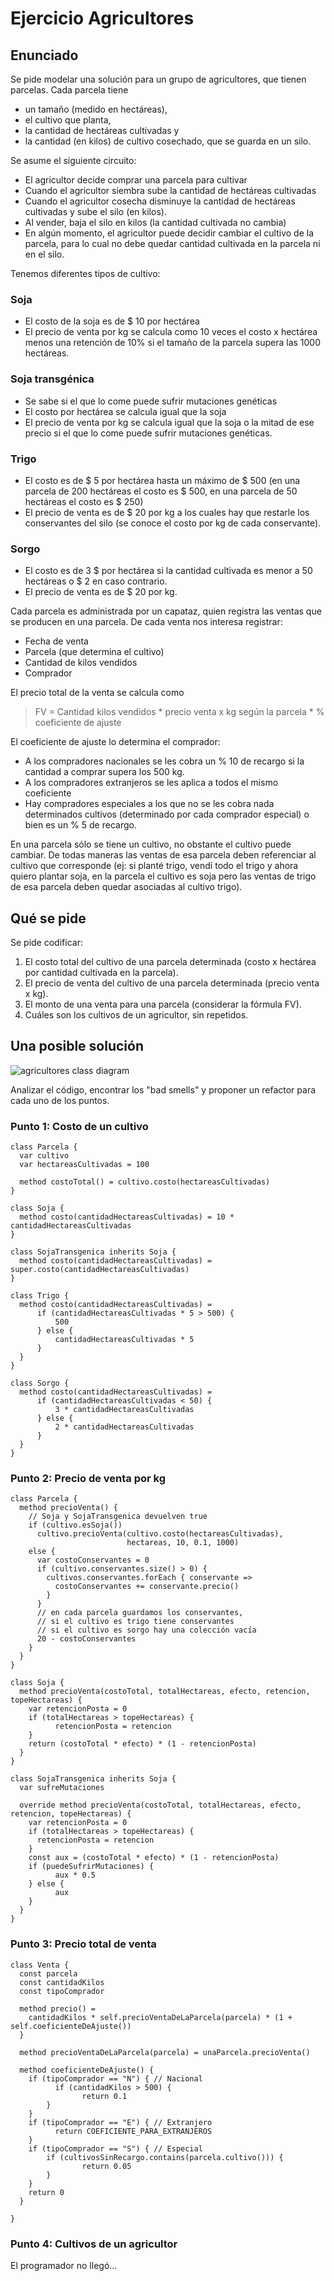 
# Ejercicio Agricultores

## Enunciado

Se pide modelar una solución para un grupo de agricultores, que tienen parcelas. Cada parcela tiene

- un tamaño (medido en hectáreas),
- el cultivo que planta,
- la cantidad de hectáreas cultivadas y
- la cantidad (en kilos) de cultivo cosechado, que se guarda en un silo.

Se asume el siguiente circuito:

- El agricultor decide comprar una parcela para cultivar
- Cuando el agricultor siembra sube la cantidad de hectáreas cultivadas
- Cuando el agricultor cosecha disminuye la cantidad de hectáreas cultivadas y sube el
silo (en kilos).
- Al vender, baja el silo en kilos (la cantidad cultivada no cambia)
- En algún momento, el agricultor puede decidir cambiar el cultivo de la parcela, para lo
cual no debe quedar cantidad cultivada en la parcela ni en el silo.

Tenemos diferentes tipos de cultivo:

### Soja

- El costo de la soja es de $ 10 por hectárea
- El precio de venta por kg se calcula como 10 veces el costo x hectárea menos
una retención de 10% si el tamaño de la parcela supera las 1000 hectáreas.

### Soja transgénica

- Se sabe si el que lo come puede sufrir mutaciones genéticas
- El costo por hectárea se calcula igual que la soja
- El precio de venta por kg se calcula igual que la soja o la mitad de ese precio si el
que lo come puede sufrir mutaciones genéticas.

### Trigo

- El costo es de $ 5 por hectárea hasta un máximo de $ 500 (en una parcela de
200 hectáreas el costo es $ 500, en una parcela de 50 hectáreas el costo es $ 250)
- El precio de venta es de $ 20 por kg a los cuales hay que restarle los conservantes del silo (se conoce el costo por kg de cada conservante).

### Sorgo

- El costo es de 3 $ por hectárea si la cantidad cultivada es menor a 50 hectáreas o $ 2 en caso contrario.
- El precio de venta es de $ 20 por kg.

Cada parcela es administrada por un capataz, quien registra las ventas que se producen en una parcela. De cada venta nos interesa registrar:

- Fecha de venta
- Parcela (que determina el cultivo)
- Cantidad de kilos vendidos
- Comprador

El precio total de la venta se calcula como

> FV = Cantidad kilos vendidos * precio venta x kg según la parcela * % coeficiente de ajuste

El coeficiente de ajuste lo determina el comprador:

- A los compradores nacionales se les cobra un % 10 de recargo si la cantidad a comprar
supera los 500 kg.
- A los compradores extranjeros se les aplica a todos el mismo coeficiente
- Hay compradores especiales a los que no se les cobra nada determinados cultivos
(determinado por cada comprador especial) o bien es un % 5 de recargo.

En una parcela sólo se tiene un cultivo, no obstante el cultivo puede cambiar. De todas maneras las ventas de esa parcela deben referenciar al cultivo que corresponde (ej: si planté trigo, vendí todo el trigo y ahora quiero plantar soja, en la parcela el cultivo es soja pero las ventas de trigo de esa parcela deben quedar asociadas al cultivo trigo).

## Qué se pide

Se pide codificar:

1. El costo total del cultivo de una parcela determinada (costo x hectárea por cantidad
cultivada en la parcela).
2. El precio de venta del cultivo de una parcela determinada (precio venta x kg).
3. El monto de una venta para una parcela (considerar la fórmula FV).
4. Cuáles son los cultivos de un agricultor, sin repetidos.

## Una posible solución

![agricultores class diagram](./agricultores_cd.png)

Analizar el código, encontrar los "bad smells" y proponer un refactor para cada uno de los puntos.

### Punto 1: Costo de un cultivo

```wollok
class Parcela {
  var cultivo
  var hectareasCultivadas = 100

  method costoTotal() = cultivo.costo(hectareasCultivadas)
}

class Soja {
  method costo(cantidadHectareasCultivadas) = 10 * cantidadHectareasCultivadas
}

class SojaTransgenica inherits Soja {
  method costo(cantidadHectareasCultivadas) = super.costo(cantidadHectareasCultivadas)
}

class Trigo {
  method costo(cantidadHectareasCultivadas) =
      if (cantidadHectareasCultivadas * 5 > 500) {
          500
      } else {
          cantidadHectareasCultivadas * 5
      }
  }
}

class Sorgo {
  method costo(cantidadHectareasCultivadas) =
      if (cantidadHectareasCultivadas < 50) {
          3 * cantidadHectareasCultivadas
      } else {
          2 * cantidadHectareasCultivadas
      }
  }
}
```

### Punto 2: Precio de venta por kg

```wollok
class Parcela {
  method precioVenta() {
    // Soja y SojaTransgenica devuelven true
    if (cultivo.esSoja())
      cultivo.precioVenta(cultivo.costo(hectareasCultivadas),
                          hectareas, 10, 0.1, 1000)
    else {
      var costoConservantes = 0
      if (cultivo.conservantes.size() > 0) {
        cultivos.conservantes.forEach { conservante =>
          costoConservantes += conservante.precio()
        }
      }
      // en cada parcela guardamos los conservantes,
      // si el cultivo es trigo tiene conservantes
      // si el cultivo es sorgo hay una colección vacía
      20 - costoConservantes
    }
  }
}

class Soja {
  method precioVenta(costoTotal, totalHectareas, efecto, retencion, topeHectareas) {
    var retencionPosta = 0
    if (totalHectareas > topeHectareas) {
          retencionPosta = retencion
    }
    return (costoTotal * efecto) * (1 - retencionPosta)
  }
}

class SojaTransgenica inherits Soja {
  var sufreMutaciones

  override method precioVenta(costoTotal, totalHectareas, efecto, retencion, topeHectareas) {
    var retencionPosta = 0
    if (totalHectareas > topeHectareas) {
      retencionPosta = retencion
    }
    const aux = (costoTotal * efecto) * (1 - retencionPosta)
    if (puedeSufrirMutaciones) {
          aux * 0.5
    } else {
          aux
    }
  }
}
```

### Punto 3: Precio total de venta

```wollok
class Venta {
  const parcela
  const cantidadKilos
  const tipoComprador

  method precio() =
    cantidadKilos * self.precioVentaDeLaParcela(parcela) * (1 + self.coeficienteDeAjuste())
  }

  method precioVentaDeLaParcela(parcela) = unaParcela.precioVenta()

  method coeficienteDeAjuste() {
    if (tipoComprador == "N") { // Nacional
          if (cantidadKilos > 500) {
                return 0.1
        }
    }
    if (tipoComprador == "E") { // Extranjero
          return COEFICIENTE_PARA_EXTRANJEROS
    }
    if (tipoComprador == "S") { // Especial
        if (cultivosSinRecargo.contains(parcela.cultivo())) {
                return 0.05
        }
    }
    return 0
  }

}
```

### Punto 4: Cultivos de un agricultor

El programador no llegó...
